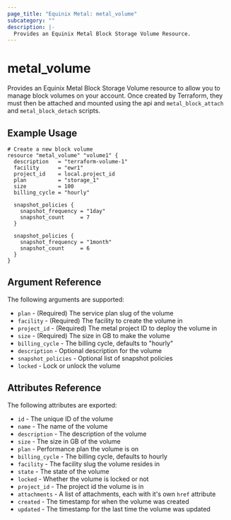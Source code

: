 ```yaml
---
page_title: "Equinix Metal: metal_volume"
subcategory: ""
description: |-
  Provides an Equinix Metal Block Storage Volume Resource.
---
```


# metal\_volume

Provides an Equinix Metal Block Storage Volume resource to allow you to
manage block volumes on your account.
Once created by Terraform, they must then be attached and mounted
using the api and `metal_block_attach` and `metal_block_detach`
scripts.

## Example Usage

```hcl
# Create a new block volume
resource "metal_volume" "volume1" {
  description   = "terraform-volume-1"
  facility      = "ewr1"
  project_id    = local.project_id
  plan          = "storage_1"
  size          = 100
  billing_cycle = "hourly"

  snapshot_policies {
    snapshot_frequency = "1day"
    snapshot_count     = 7
  }

  snapshot_policies {
    snapshot_frequency = "1month"
    snapshot_count     = 6
  }
}
```

## Argument Reference

The following arguments are supported:

* `plan` - (Required) The service plan slug of the volume
* `facility` - (Required) The facility to create the volume in
* `project_id` - (Required) The metal project ID to deploy the volume in
* `size` - (Required) The size in GB to make the volume
* `billing_cycle` - The billing cycle, defaults to "hourly"
* `description` - Optional description for the volume
* `snapshot_policies` - Optional list of snapshot policies
* `locked` - Lock or unlock the volume

## Attributes Reference

The following attributes are exported:

* `id` - The unique ID of the volume
* `name` - The name of the volume
* `description` - The description of the volume
* `size` - The size in GB of the volume
* `plan` - Performance plan the volume is on
* `billing_cycle` - The billing cycle, defaults to hourly
* `facility` - The facility slug the volume resides in
* `state` - The state of the volume
* `locked` - Whether the volume is locked or not
* `project_id` - The project id the volume is in
* `attachments` - A list of attachments, each with it's own `href` attribute
* `created` - The timestamp for when the volume was created
* `updated` - The timestamp for the last time the volume was updated
